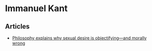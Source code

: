 # Immanuel Kant

## Articles

- [Philosophy explains why sexual desire is objectifying—and morally wrong](https://qz.com/859933/philosophy-explains-why-sexual-desire-is-objectifying-and-hence-morally-wrong/)
